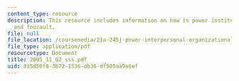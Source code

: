 ```yaml
---
content_type: resource
description: This resource includes information on how is power institutionalized?
  and foucault.
file: null
file_location: /coursemedia/21a-245j-power-interpersonal-organizational-and-global-dimensions-fall-2005/335d50f83b721536db36df505aa9a6ef_2005_11_02_sss.pdf
file_type: application/pdf
resourcetype: Document
title: 2005_11_02_sss.pdf
uid: 335d50f8-3b72-1536-db36-df505aa9a6ef
---
```

